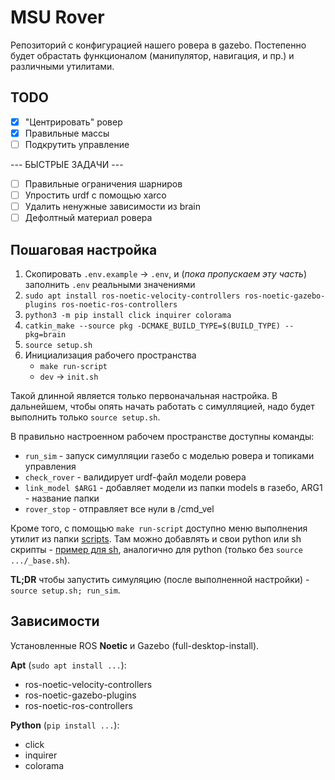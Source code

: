 # MSU Rover

Репозиторий с конфигурацией нашего ровера в gazebo. Постепенно будет обрастать функционалом (манипулятор, навигация, и пр.) и различными утилитами.

## TODO

- [x] "Центрировать" ровер
- [x] Правильные массы
- [ ] Подкрутить управление

--- БЫСТРЫЕ ЗАДАЧИ ---
- [ ] Правильные ограничения шарниров
- [ ] Упростить urdf с помощью xarco
- [ ] Удалить ненужные зависимости из brain
- [ ] Дефолтный материал ровера

## Пошаговая настройка

1. Скопировать `.env.example` -> `.env`, и (*пока пропускаем эту часть*) заполнить `.env` реальными значениями
2. `sudo apt install ros-noetic-velocity-controllers ros-noetic-gazebo-plugins ros-noetic-ros-controllers`
3. `python3 -m pip install click inquirer colorama`
4. `catkin_make --source pkg -DCMAKE_BUILD_TYPE=$(BUILD_TYPE) --pkg=brain`
5. `source setup.sh`
6. Инициализация рабочего пространства
    - `make run-script`
    - `dev` -> `init.sh`

Такой длинной является только первоначальная настройка. В дальнейшем, чтобы опять начать работать с симулляцией, надо будет выполнить только `source setup.sh`.

В правильно настроенном рабочем пространстве доступны команды:

- `run_sim` - запуск симулляции газебо с моделью ровера и топиками управления
- `check_rover` - валидирует urdf-файл модели ровера
- `link_model $ARG1` - добавляет модели из папки models в газебо, ARG1 - название папки
- `rover_stop` - отправляет все нули в /cmd_vel

Кроме того, с помощью `make run-script` доступно меню выполнения утилит из папки [scripts](https://github.com/MSURoverTeam/Baseplate/tree/master/scripts). Там можно добавлять и свои python или sh скрипты - [пример для sh](https://github.com/MSURoverTeam/Baseplate/blob/master/scripts/dev/example.sh), аналогично для python (только без `source .../_base.sh`).

**TL;DR** чтобы запустить симуляцию (после выполненной настройки) - `source setup.sh; run_sim`.

## Зависимости

Установленные ROS **Noetic** и Gazebo (full-desktop-install).

**Apt** (`sudo apt install ...`):

- ros-noetic-velocity-controllers
- ros-noetic-gazebo-plugins
- ros-noetic-ros-controllers

**Python** (`pip install ...`):

- click
- inquirer
- colorama
